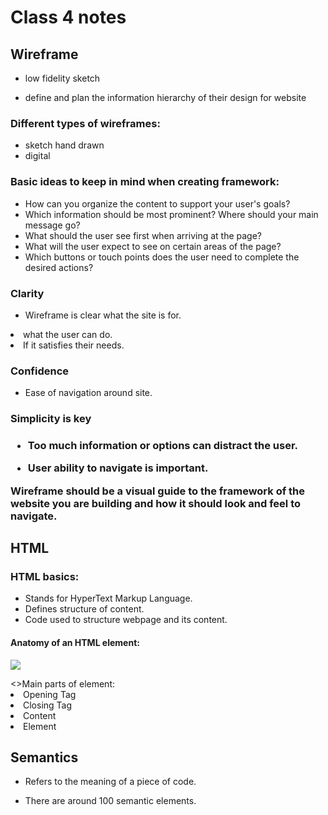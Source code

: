 
# Class 4 notes

## Wireframe

* low fidelity sketch</li>

* define and plan the information hierarchy of their design for website
### Different types of wireframes:

* sketch hand drawn
* digital

### Basic ideas to keep in mind when creating framework:


* How can you organize the content to support your user's goals?
* Which information should be most prominent? Where should your main message go?
* What should the user see first when arriving at the page?
* What will the user expect to see on certain areas of the page?
* Which buttons or touch points does the user need to complete the desired actions?

### Clarity

* Wireframe is clear what the site is for.
<li>what the user can do.</li>
<li>If it satisfies their needs.</li>
</ul>
<h3>Confidence</h3>
<ul>
<li>Ease of navigation around site.</li></ul>

<h3>Simplicity is key<h3>
<ul>

<li><p>Too much information or options can distract the user.</p></li>
<li>User ability to navigate is important.</li></ul>

<p>Wireframe should be a visual guide to the framework of the website you are building and how it should look and feel to navigate.</p>

<h2>HTML </h2>
<h3>HTML basics:</h3>
<ul>
<li>Stands for HyperText Markup Language.</li>
<li>Defines structure of content.</li>
<li>Code used to structure webpage and its content.</li>
</ul>

<h4>Anatomy of an HTML element:</h4>

<p>
<img src="https://developer.mozilla.org/en-US/docs/Learn/Getting_started_with_the_web/HTML_basics/grumpy-cat-small.png" />
</p>
<>Main parts of element:</

* Opening Tag
* Closing Tag
* Content
* Element
  
## Semantics

* Refers to the meaning of a piece of code.

* There are around 100 semantic elements.